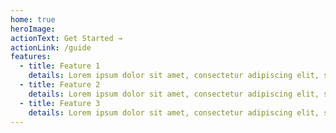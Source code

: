 ```yaml
---
home: true
heroImage:
actionText: Get Started →
actionLink: /guide
features:
  - title: Feature 1
    details: Lorem ipsum dolor sit amet, consectetur adipiscing elit, sed do eiusmod tempor incididunt ut labore et dolore magna aliqua.
  - title: Feature 2
    details: Lorem ipsum dolor sit amet, consectetur adipiscing elit, sed do eiusmod tempor incididunt ut labore et dolore magna aliqua.
  - title: Feature 3
    details: Lorem ipsum dolor sit amet, consectetur adipiscing elit, sed do eiusmod tempor incididunt ut labore et dolore magna aliqua.
---
```

<ClientOnly>
<HomePage anim="changecolor" />
</ClientOnly>
